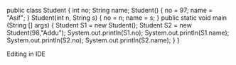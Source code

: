 public class Student {
    int no;
    String name;
    Student()
    {
        no = 97;
        name = "Asif";
    }
    Student(int n, String s)
    {
        no = n;
        name = s;
    }
    public static void main (String [] args)
    {
        Student S1 = new Student();
        Student S2 = new Student(98,"Addu");
        System.out.println(S1.no);
        System.out.println(S1.name);
        System.out.println(S2.no);
        System.out.println(S2.name);
    }
}

Editing in IDE